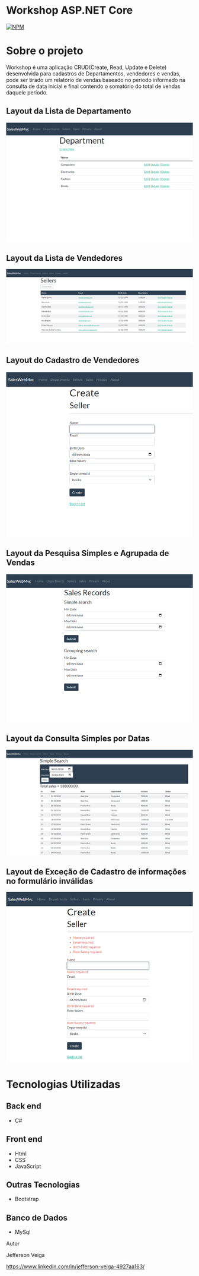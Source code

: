 # Workshop ASP.NET Core 
[![NPM](https://img.shields.io/github/license/jehveiga/workshop-asp-net-core-mvc)](https://github.com/jehveiga/workshop-asp-net-core-mvc/blob/master/LICENSE)

# Sobre o projeto

Workshop é uma aplicação CRUD(Create, Read, Update e Delete) desenvolvida para cadastros de Departamentos, vendedores e vendas, pode ser tirado um relatório de vendas baseado no período informado na consulta de data inicial e final contendo o somatório do total de vendas daquele período.

## Layout da Lista de Departamento

![Lista Department](https://github.com/jehveiga/workshop-asp-net-core-mvc/blob/master/assets/IndexDepartment.png)

## Layout da Lista de Vendedores

![Lista de Vendedores](https://github.com/jehveiga/workshop-asp-net-core-mvc/blob/master/assets/IndexSeller.png)

## Layout do Cadastro de Vendedores

![Cadastro de Vendedores](https://github.com/jehveiga/workshop-asp-net-core-mvc/blob/master/assets/CreateSeller.png)

## Layout da Pesquisa Simples e Agrupada de Vendas

![Tipos de Pesquisa de Vendas](https://github.com/jehveiga/workshop-asp-net-core-mvc/blob/master/assets/SalesRecords.png)

## Layout da Consulta Simples por Datas

![Pesquisa Simples por Data Inicial e Final](https://github.com/jehveiga/workshop-asp-net-core-mvc/blob/master/assets/SalesSimpleSearch.png)

## Layout de Exceção de Cadastro de informações no formulário inválidas

![Cadastro Exceção Formulário](https://github.com/jehveiga/workshop-asp-net-core-mvc/blob/master/assets/ExceptionCreate.png)

# Tecnologias Utilizadas

## Back end

- C#

## Front end

- Html
- CSS
- JavaScript

## Outras Tecnologias

- Bootstrap

## Banco de Dados

- MySql

Autor 

Jefferson Veiga

https://www.linkedin.com/in/jefferson-veiga-4927aa163/
